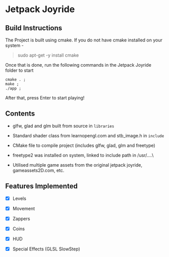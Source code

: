 # Jetpack Joyride

## Build Instructions

The Project is built using cmake. If you do not have cmake installed on your system -
> sudo apt-get -y install cmake

Once that is done, run the following commands in the Jetpack Joyride folder to start

```shell
cmake . ;
make ;
./app ;
```

After that, press Enter to start playing!

## Contents
- glfw, glad and glm built from source in `libraries`

- Standard shader class from learnopengl.com and stb_image.h in `include`

- CMake file to compile project (includes glfw, glad, glm and freetype)

- freetype2 was installed on system, linked to include path in /usr/....\

- Utilised multiple game assets from the original jetpack joyride, gameassets2D.com, etc.

## Features Implemented

- [x] Levels   
- [x] Movement
- [x] Zappers
- [x] Coins
- [x] HUD
- [x] Special Effects (GLSL SlowStep)





